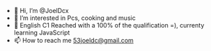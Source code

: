 - 👋 Hi, I’m @JoelDcx
- 👀 I’m interested in Pcs, cooking and music 
- 🌱 English C1 Reached with a 100% of the qualification =), currenty learning JavaScript
- 📫 How to reach me 53joeldc@gmail.com

<!---
JoelDcx/JoelDcx is a ✨ special ✨ repository because its `README.md` (this file) appears on your GitHub profile.
You can click the Preview link to take a look at your changes.
--->
